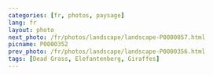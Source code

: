 ```yaml
---
categories: [fr, photos, paysage]
lang: fr
layout: photo
next_photo: /fr/photos/landscape/landscape-P0000057.html
picname: P0000352
prev_photo: /fr/photos/landscape/landscape-P0000356.html
tags: [Dead Grass, Elefantenberg, Giraffes]
---
```

